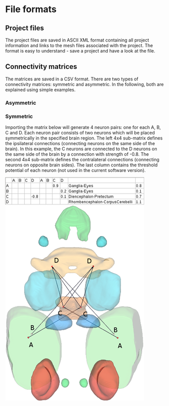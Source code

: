 # File formats

## Project files

The project files are saved in ASCII XML format containing all project information and links to the mesh files associated with the project. The format is easy to understand - save a project and have a look at the file.

## Connectivity matrices

The matrices are saved in a CSV format. There are two types of connectivity matrices: symmetric and asymmetric. In the following, both are explained using simple examples.

### Asymmetric

### Symmetric

Importing the matrix below will generate 4 neuron pairs: one for each A, B, C and D. Each neuron pair consists of two neurons which will be placed symmetrically in the specified brain region. The left 4x4 sub-matrix defines the ipsilateral connections (connecting neurons on the same side of the brain). In this example, the C neurons are connected to the D neurons on the same side of the brain by a connection with strength of -0.8. The second 4x4 sub-matrix defines the contralateral connections (connecting neurons on opposite brain sides). The last column contains the threshold potential of each neuron (not used in the current software version).

![symmetric connectivity matrix](symmetric_connectivity_matrix.png "")
![imported symmetric connectivity matrix](symmetric_connectivity_matrix_imported.png "")
